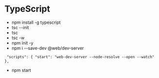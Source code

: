 # TypeScript

- npm install -g typescript
- tsc --init
- tsc
- tsc -w
- npm init -y
- npm i --save-dev @web/dev-server

` "scripts": { "start": "web-dev-server --node-resolve --open --watch" },`

- npm start
